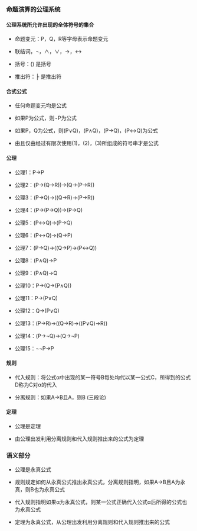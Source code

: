 ### 命题演算的公理系统

#### 公理系统所允许出现的全体符号的集合

- 命题变元：P，Q，R等字母表示命题变元

- 联结词，¬，∧，∨，→，↔

- 括号：() 是括号

- 推出符：├ 是推出符

#### 合式公式

- 任何命题变元均是公式

- 如果P为公式，则¬P为公式

- 如果P，Q为公式，则(P∨Q)，(P∧Q)，(P→Q)，(P↔Q)为公式

- 由且仅由经过有限次使用(1)，(2)，(3)所组成的符号串才是公式

#### 公理

- 公理1：P→P

- 公理2：(P→(Q→R))→(Q→(P→R))

- 公理3：(P→Q)→((Q→R)→(P→R))

- 公理4：(P→(P→Q))→(P→Q)

- 公理5：(P↔Q)→(P→Q)

- 公理6：(P↔Q)→(Q→P)

- 公理7：(P→Q)→((Q→P)→(P↔Q))

- 公理8：(P∧Q)→P

- 公理9：(P∧Q)→Q

- 公理10：P→(Q→(P∧Q))

- 公理11：P→(P∨Q)

- 公理12：Q→(P∨Q)

- 公理13：(P→R)→((Q→R)→((P∨Q)→R))

- 公理14：(P→¬Q)→(Q→¬P)

- 公理15：¬¬P→P

#### 规则

- 代入规则：将公式α中出现的某一符号B每处均代以某一公式C，所得到的公式D称为C对α的代入

- 分离规则：如果A→B且A，则B (三段论)

#### 定理

- 公理是定理

- 由公理出发利用分离规则和代入规则推出来的公式为定理

### 语义部分

- 公理是永真公式

- 规则规定如何从永真公式推出永真公式，分离规则指明，如果A→B且A为永真，则B也为永真公式

- 代入规则指明如果α为永真公式，则某一公式正确代入公式α后所得的公式也为永真公式

- 定理为永真公式，从公理出发利用分离规则和代入规则推出来的公式